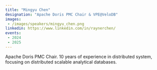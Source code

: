 ```yaml
---
title: "Mingyu Chen"
designation: "Apache Doris PMC Chair & VPE@VeloDB"
images:
 - /images/speakers/mingyu_chen.png
linkedin: https://www.linkedin.com/in/raynerchen/
events:
 - 2024
 - 2025
---
```


Apache Doris PMC Chair. 10 years of experience in distributed system, focusing on distributed scalable analytical databases.
